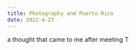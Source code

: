 ```yaml
---
title: Photography and Puerto Rico
date: 2022-4-27
---
```


a thought that came to me after meeting T